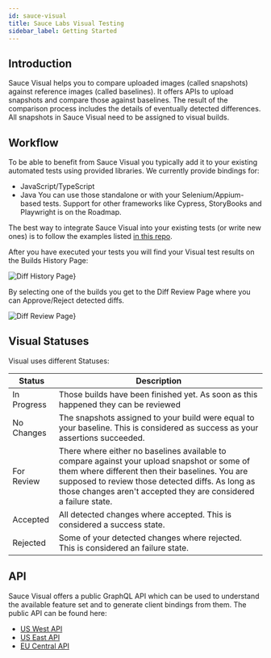 ```yaml
---
id: sauce-visual
title: Sauce Labs Visual Testing
sidebar_label: Getting Started
---
```


## Introduction

Sauce Visual helps you to compare uploaded images (called snapshots) against reference images (called baselines). It offers APIs to upload snapshots and compare those against baselines. The result of the comparison process includes the details of eventually detected differences. All snapshots in Sauce Visual need to be assigned to visual builds.

## Workflow

To be able to benefit from Sauce Visual you typically add it to your existing automated tests using provided libraries. We currently provide bindings for:
- JavaScript/TypeScript
- Java
You can use those standalone or with your Selenium/Appium-based tests. Support for other frameworks like Cypress, StoryBooks and Playwright is on the Roadmap.

The best way to integrate Sauce Visual into your existing tests (or write new ones) is to follow the examples listed [in this repo](../README.md).

After you have executed your tests you will find your Visual test results on the Builds History Page:

![Diff History Page}](./resources/BuildHistoryPage.png)

By selecting one of the builds you get to the Diff Review Page where you can Approve/Reject detected diffs.


![Diff Review Page}](./resources/DiffReviewPage.png)

## Visual Statuses

Visual uses different Statuses:

| Status   | Description |
| -------- | ----------- |
| In Progress | Those builds have been finished yet. As soon as this happened they can be reviewed |
| No Changes | The snapshots assigned to your build were equal to your baseline. This is considered as success as your assertions succeeded. |
| For Review | There where either no baselines available to compare against your upload snapshot or some of them where different then their baselines. You are supposed to review those detected diffs. As long as those changes aren't accepted they are considered a failure state. |
| Accepted   | All detected changes where accepted. This is considered a success state. |
| Rejected   | Some of your detected changes where rejected. This is considered an failure state. |

## API

Sauce Visual offers a public GraphQL API which can be used to understand the available feature set and to generate client bindings from them. The public API can be found here:

- [US West API](https://api.us-west-1.saucelabs.com/v1/visual/graphql)
- [US East API](https://api.us-east-4.saucelabs.com/v1/visual/graphql)
- [EU Central API](https://api.eu-central-1.saucelabs.com/v1/visual/graphql)
